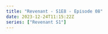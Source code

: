 ```yaml
---
title: "Revenant - S1E8 - Episode 08"
date: 2023-12-24T11:15:22Z
series: ["Revenant S1"]
---
```



<mux-player stream-type="on-demand"
  src="https://kp3d-my.sharepoint.com/personal/ryoo_kp3d_onmicrosoft_com/_layouts/15/download.aspx?share=ESq7FjOwmBtJr8uDVNseALQBid4tFv_nAwDaDWpm_ZCmIQ" prefer-playback="mse" controls>
  </mux-player>
  
  
  <script src="https://cdn.jsdelivr.net/npm/@mux/mux-player"></script>
  
 <script type="application/ld+json">
 {
  "@context": "https://schema.org/",
  "@type": "VideoObject",
  "name": "Revenant - S1E8 - Episode 08",
  "contentUrl": "https://stream.mux.com/5bH01gBdEImKE1k3bJ7II01TNNGHTb8PKsp9pBGV45IdA.m3u8",
  "thumbnailUrl": "https://www.themoviedb.org/t/p/original/aGuBIB79vDDQKcsQUIF5fa5P07b.jpg?width=314&fit_mode=preserve&time=25",
  "uploadDate": "2023-12-24T11:15:18Z",
}

</script>